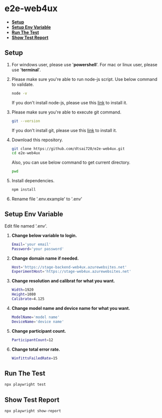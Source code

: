 # **e2e-web4ux**

<!-- START doctoc generated TOC please keep comment here to allow auto update -->
<!-- DON'T EDIT THIS SECTION, INSTEAD RE-RUN doctoc TO UPDATE -->

- [**Setup**](#setup)
- [**Setup Env Variable**](#setup-env-variable)
- [**Run The Test**](#run-the-test)
- [**Show Test Report**](#show-test-report)

<!-- END doctoc generated TOC please keep comment here to allow auto update -->

## **Setup**

1. For windows user, please use '**powershell**'. For mac or linux user, please use '**terminal**'.

2. Please make sure you're able to run node-js script.
   Use below command to validate.

    ```sh
    node -v
    ```

    If you don't install node-js, please use this [link](https://nodejs.org/en/download) to install it.

3. Please make sure you're able to execute git command.

    ```sh
    git --version
    ```

    If you don't install git, please use this [link](https://git-scm.com/downloads) to install it.

4. Download this repository.
    ```sh
    git clone https://github.com/dtsai720/e2e-web4ux.git
    cd e2e-web4ux
    ```
    Also, you can use below command to get current directory.
    ```sh
    pwd
    ```
5. Install dependencies.

    ```sh
    npm install
    ```

6. Rename file '.env.example' to '.env'

## **Setup Env Variable**

Edit file named '.env'.

1. **Change below variable to login.**

    ```sh
    Email='your email'
    Password='your password'
    ```

2. **Change domain name if needed.**

    ```sh
    Host='https://stage-backend-web4ux.azurewebsites.net'
    ExperimentHost='https://stage-web4ux.azurewebsites.net'
    ```

3. **Change resolution and calibrat for what you want.**

    ```sh
    Width=1920
    Height=1080
    Calibrate=4.125
    ```

4. **Change model name and device name for what you want.**

    ```sh
    ModelName='model name'
    DeviceName='device name'
    ```

5. **Change participant count.**

    ```sh
    ParticipantCount=12
    ```

6. **Change total error rate.**
    ```sh
    WinfittsFailedRate=15
    ```

## **Run The Test**

```sh
npx playwright test
```

## **Show Test Report**

```sh
npx playwright show-report
```
